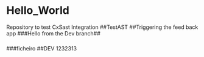 # Hello_World
Repository to test CxSast Integration
##TestAST
##Triggering the feed back app
###Hello from the Dev branch##
###
###
###ficheiro
##DEV 1232313